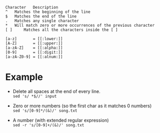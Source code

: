 ```
Character 	Description
^ 	Matches the beginning of the line
$ 	Matches the end of the line
. 	Matches any single character
* 	Will match zero or more occurrences of the previous character
[ ] 	Matches all the characters inside the [ ] 
```
```
[a-z]       = [[:lower:]]
[A-Z]       = [[:upper:]]
[a-zA-Z]    = [[:alpha:]]
[0-9]       = [[:digit:]]
[a-zA-Z0-9] = [[:alnum:]]
```

# Example

- Delete all spaces at the end of every line.  
`sed 's/ *$//' input`

- Zero or more numbers (so the first char as it matches 0 numbers)  
`sed 's/[0-9]*/(&)/' song.txt`

- A number (with extended regular expression)  
`sed -r 's/[0-9]+/(&)/' song.txt`


